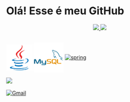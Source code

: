 # Olá! Esse é meu GitHub 
<div align="center">
  <a href="https://github.com/mbohomol">
  <img height="180em" src="https://github-readme-stats.vercel.app/api?
 username=mbohomol&show_icons=true&theme=dracula&include_all_commits=true&count_private=true"/>
  <img height="180em" src="https://github-readme-stats.vercel.app/api/top-langs/?username=mbohomol&layout=compact&langs_count=7&theme=dracula"/>
</div>
<div style="display: inline_block"><br>
  
   <a href="https://www.java.com" target="_blank" title="Java"><img align="center" src="https://raw.githubusercontent.com/devicons/devicon/master/icons/java/java-original.svg" alt="java" width="70" height="70"/></a>
  <a href="https://www.mysql.com/" target="_blank" title="MySQL"><img align="center" src="https://raw.githubusercontent.com/devicons/devicon/master/icons/mysql/mysql-original-wordmark.svg" alt="mysql" width="80" height="80"/></a>
     <a href="https://spring.io/" target="_blank" title="SpringBoot"><img align="center" src="https://www.vectorlogo.zone/logos/springio/springio-icon.svg" alt="spring" width="50" height="50"/></a>
    
</div>
  
  
 
<div> 
  
 <a href="https://www.linkedin.com/in/milene-bohomol-16bb81237" target="_blank"><img src="https://img.shields.io/badge/-LinkedIn-%230077B5?style=for-the-badge&logo=linkedin&logoColor=white" target="_blank"></a> 
  
  <a href = "mbohomol@gmail.com">![Gmail](https://img.shields.io/badge/Gmail-D14836?style=for-the-badge&logo=gmail&logoColor=white)
                                             
                                             
          
          
  
  


